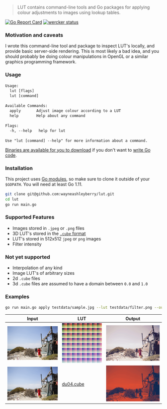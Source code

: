 > LUT contains command-line tools and Go packages for applying colour adjustments to images using lookup tables.

[![Go Report Card](https://goreportcard.com/badge/github.com/wayneashleyberry/lut)](https://goreportcard.com/report/github.com/wayneashleyberry/lut)
[![wercker status](https://app.wercker.com/status/3d33abdf103b7aba4e1b7d6283912523/s/master "wercker status")](https://app.wercker.com/project/byKey/3d33abdf103b7aba4e1b7d6283912523)

### Motivation and caveats

I wrote this command-line tool and package to inspect LUT's locally, and provide basic server-side rendering. This is most likely a bad idea, and you should probably be doing colour manipulations in OpenGL or a similar graphics programming framework.

### Usage

```
Usage:
  lut [flags]
  lut [command]

Available Commands:
  apply       Adjust image colour according to a LUT
  help        Help about any command

Flags:
  -h, --help   help for lut

Use "lut [command] --help" for more information about a command.
```

[Binaries are available for you to download](https://github.com/wayneashleyberry/lut/releases/latest) if you don't want to [write Go code](https://golang.org/doc/code.html).

### Installation

This project uses [Go modules](https://blog.golang.org/modules2019), so make sure to clone it outside of your `$GOPATH`. You will need at least Go 1.11.

```sh
git clone git@github.com:wayneashleyberry/lut.git
cd lut
go run main.go
```

### Supported Features

- Images stored in `.jpeg` or `.png` files
- 3D LUT's stored in the [`.cube` format](https://wwwimages2.adobe.com/content/dam/acom/en/products/speedgrade/cc/pdfs/cube-lut-specification-1.0.pdf)
- LUT's stored in 512x512 `jpeg` or `png` images
- Filter intensity

### Not yet supported

- Interpolation of any kind
- Image LUT's of arbitrary sizes
- 2d `.cube` files
- 3d `.cube` files are assumed to have a domain between `0.0` and `1.0`

### Examples

```sh
go run main.go apply testdata/sample.jpg --lut testdata/filter.png --out testdata/output.jpg
```

| Input                                                                                                     | LUT                                                                                                  | Output                                                                                            |
| --------------------------------------------------------------------------------------------------------- | ---------------------------------------------------------------------------------------------------- | ------------------------------------------------------------------------------------------------- |
| ![an unfiltered image](https://raw.githubusercontent.com/wayneashleyberry/lut/master/testdata/sample.jpg) | ![a lookup table](https://raw.githubusercontent.com/wayneashleyberry/lut/master/testdata/filter.png) | ![the result](https://raw.githubusercontent.com/wayneashleyberry/lut/master/testdata/output.jpg)  |
| ![an unfiltered image](https://raw.githubusercontent.com/wayneashleyberry/lut/master/testdata/sample.jpg) | [du04.cube](https://raw.githubusercontent.com/wayneashleyberry/lut/master/testdata/du04.cube)        | ![the result](https://raw.githubusercontent.com/wayneashleyberry/lut/master/testdata/output2.jpg) |
